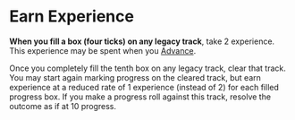 # Earn Experience

**When you fill a box (four ticks) on any legacy track**, take 2 experience. This experience may be spent when you [Advance](Advance.md).

Once you completely fill the tenth box on any legacy track, clear that track. You may start again marking progress on the cleared track, but earn experience at a reduced rate of 1 experience (instead of 2) for each filled progress box. If you make a progress roll against this track, resolve the outcome as if at 10 progress.